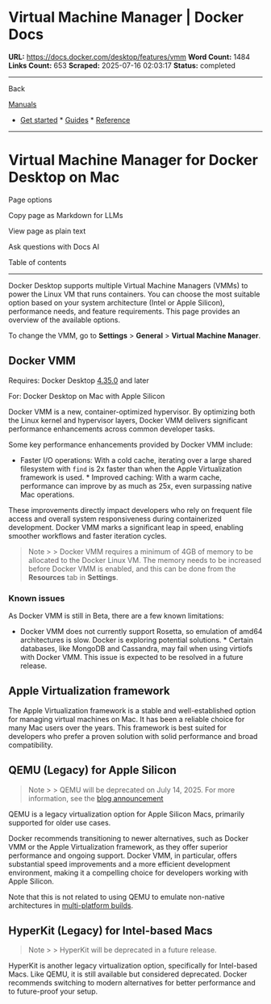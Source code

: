 # Virtual Machine Manager | Docker Docs

**URL:** https://docs.docker.com/desktop/features/vmm
**Word Count:** 1484
**Links Count:** 653
**Scraped:** 2025-07-16 02:03:17
**Status:** completed

---

Back

[Manuals](https://docs.docker.com/manuals/)

  * [Get started](https://docs.docker.com/get-started/)   * [Guides](https://docs.docker.com/guides/)   * [Reference](https://docs.docker.com/reference/)

* * *

# Virtual Machine Manager for Docker Desktop on Mac

Page options

Copy page as Markdown for LLMs

View page as plain text

Ask questions with Docs AI

Table of contents

* * *

Docker Desktop supports multiple Virtual Machine Managers \(VMMs\) to power the Linux VM that runs containers. You can choose the most suitable option based on your system architecture \(Intel or Apple Silicon\), performance needs, and feature requirements. This page provides an overview of the available options.

To change the VMM, go to **Settings** > **General** > **Virtual Machine Manager**.

## Docker VMM

Requires: Docker Desktop [4.35.0](https://docs.docker.com/desktop/release-notes/#4350) and later

For: Docker Desktop on Mac with Apple Silicon

Docker VMM is a new, container-optimized hypervisor. By optimizing both the Linux kernel and hypervisor layers, Docker VMM delivers significant performance enhancements across common developer tasks.

Some key performance enhancements provided by Docker VMM include:

  * Faster I/O operations: With a cold cache, iterating over a large shared filesystem with `find` is 2x faster than when the Apple Virtualization framework is used.   * Improved caching: With a warm cache, performance can improve by as much as 25x, even surpassing native Mac operations.

These improvements directly impact developers who rely on frequent file access and overall system responsiveness during containerized development. Docker VMM marks a significant leap in speed, enabling smoother workflows and faster iteration cycles.

> Note >  > Docker VMM requires a minimum of 4GB of memory to be allocated to the Docker Linux VM. The memory needs to be increased before Docker VMM is enabled, and this can be done from the **Resources** tab in **Settings**.

### Known issues

As Docker VMM is still in Beta, there are a few known limitations:

  * Docker VMM does not currently support Rosetta, so emulation of amd64 architectures is slow. Docker is exploring potential solutions.   * Certain databases, like MongoDB and Cassandra, may fail when using virtiofs with Docker VMM. This issue is expected to be resolved in a future release.

## Apple Virtualization framework

The Apple Virtualization framework is a stable and well-established option for managing virtual machines on Mac. It has been a reliable choice for many Mac users over the years. This framework is best suited for developers who prefer a proven solution with solid performance and broad compatibility.

## QEMU \(Legacy\) for Apple Silicon

> Note >  > QEMU will be deprecated on July 14, 2025. For more information, see the [blog announcement](https://www.docker.com/blog/docker-desktop-for-mac-qemu-virtualization-option-to-be-deprecated-in-90-days/)

QEMU is a legacy virtualization option for Apple Silicon Macs, primarily supported for older use cases.

Docker recommends transitioning to newer alternatives, such as Docker VMM or the Apple Virtualization framework, as they offer superior performance and ongoing support. Docker VMM, in particular, offers substantial speed improvements and a more efficient development environment, making it a compelling choice for developers working with Apple Silicon.

Note that this is not related to using QEMU to emulate non-native architectures in [multi-platform builds](https://docs.docker.com/build/building/multi-platform/#qemu).

## HyperKit \(Legacy\) for Intel-based Macs

> Note >  > HyperKit will be deprecated in a future release.

HyperKit is another legacy virtualization option, specifically for Intel-based Macs. Like QEMU, it is still available but considered deprecated. Docker recommends switching to modern alternatives for better performance and to future-proof your setup.
